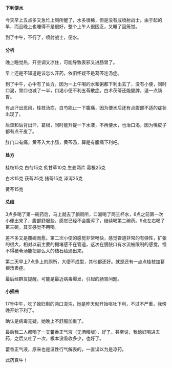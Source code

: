 #### 下利便水

今天早上五点多又急忙上厕所醒了，水多很稀，但是没有成喷射战士。由于起的早，而且晚上也睡得不是很好，整个上午人很困乏，又睡了回笼觉。

到了中午，不行了，喷射战士，便水。

#### 分析

晚上睡觉热，开空调又凉住，可能导致表邪又进肠胃了。

早上还是不知道是该怎么开药，依旧怀疑不是葛芩连汤症。

到了中午，心中有了处方。因为一上午喝的水和粥都下利出去了，没有小便，同时口渴，胃口也减了一半，口渴小便不利五苓散症。白术茯苓还能健脾，温一点肠胃。

有点汗出恶风，桂枝汤症，白芍能止一下腹痛，因为便水后还有点腹部不适的症状出现了。

后颈和后背出汗，葛根，同时能升提一下水液，不再便水，也治口渴，因为嘴皮子都有点干皮了。

肛门口有痛，黄芩入大小肠，黄芩汤，算是有腹痛下利吧。

#### 处方

桂枝15克 白芍15克 炙甘草10克 生姜两片 葛根25克

白术15克 茯苓25克 猪苓15克 泽泻25克

黄芩15克

#### 总结

3点多喝了第一碗药后，马上就去了躺厕所，口渴喝了两三杯水，6点之前第一次小便出来了，腹部舒服些，感觉已经不会腹泻了，继续喝第二碗药。9点左右喝了第三碗，其实感觉不用喝。

差不多又是覆碗而愈。第二次小便的感觉非常畅快，感觉管道非常的有弹性，扩张的很大，相对以前主要的拥堵感不在管道，这次在膀胱口有水流被限制的感觉，怪不得猪苓汤能把那么大的结石给通出来。

第二天早上7点多上的厕所，大便不成型，其他都还好。就是还有一点点桂枝加葛根汤表症。

最后经群友提醒，可能是最近病毒爆发，引起的肠胃问题。

#### 小插曲

17号中午，吃了媳妇剩的两口混沌，她是昨天就开始呕吐下利，不过不严重，我傍晚开始下利了。

确认是病毒无疑，她晚上不舒服加重了。

最后我二人都喝了一支藿香正气液（无酒精版），好了。甚至说，我媳妇喝进去药，之后又吐了一次，根本没吸收多少，也好了。

藿香正气液，原来也是温性行气解表的，一直误以为是凉药。

此药真牛！
